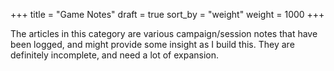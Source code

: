 +++
title = "Game Notes"
draft = true
sort_by = "weight"
weight = 1000
+++

The articles in this category are various campaign/session notes that have been logged, and might provide some insight as I build this. They are definitely incomplete, and need a lot of expansion.